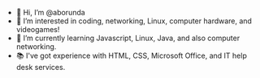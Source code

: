 - 👋 Hi, I’m @aborunda
- 👀 I’m interested in coding, networking, Linux, computer hardware, and videogames!
- 🌱 I’m currently learning Javascript, Linux, Java, and also computer networking.
- 📚 I've got experience with HTML, CSS, Microsoft Office, and IT help desk services.
<!---
aborunda/aborunda is a ✨ special ✨ repository because its `README.md` (this file) appears on your GitHub profile.
You can click the Preview link to take a look at your changes.
--->
